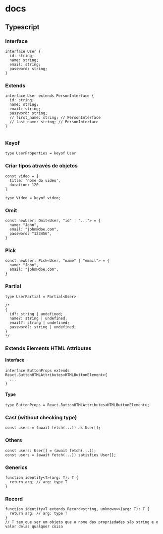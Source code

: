 # docs

## Typescript


### Interface
```node
interface User {
  id: string;
  name: string;
  email: string;
  password: string;
}
```

### Extends
```node
interface User extends PersonInterface {
  id: string;
  name: string;
  email: string;
  password: string;
  // first_name: string; // PersonInterface
  // last_name: string; // PersonInterface
}


```
### Keyof
```node
type UserProperties = keyof User
```

### Criar tipos através de objetos
```node
const video = {
  title: 'nome do video',
  duration: 120
}

type Video = keyof video;
```

### Omit
```node
const newUser: Omit<User, "id" | "..."> = {
  name: "John",
  email: "john@doe.com",
  password: "123456",
}
```
### Pick
```node
const newUser: Pick<User, "name" | "email"> = {
  name: "John",
  email: "john@doe.com",
}
```
### Partial
```node
type UserPartial = Partial<User>

/*
{
  id?: string | undefined;
  name?: string | undefined;
  email?: string | undefined;
  password?: string | undefined;
}
*/
```







### Extends Elements HTML Attributes
#### Interface
```node
interface ButtonProps extends React.ButtonHTMLAttributes<HTMLButtonElement>{
  ...
}
```
#### Type
```node
type ButtonProps = React.ButtonHTMLAttributes<HTMLButtonElement>;
```





### Cast (without checking type)
```node
const users = (await fetch(...)) as User[];
```
### Others
```node
const users: User[] = (await fetch(...));
const users = (await fetch(...)) satisfies User[];
```


### Generics
```node
function identity<T>(arg: T): T {
  return arg; // arg: type T
}
```

### Record
```node
function identity<T extends Record<string, unknown>>(arg: T): T {
  return arg; // arg: type T
}
// T tem que ser um objeto que o nome das propriedades são string e o valor delas qualquer coisa
```




